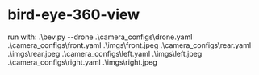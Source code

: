 # bird-eye-360-view

run with:
.\bev.py --drone .\camera_configs\drone.yaml  .\camera_configs\front.yaml .\imgs\front.jpeg .\camera_configs\rear.yaml .\imgs\rear.jpeg .\camera_configs\left.yaml .\imgs\left.jpeg .\camera_configs\right.yaml .\imgs\right.jpeg 
